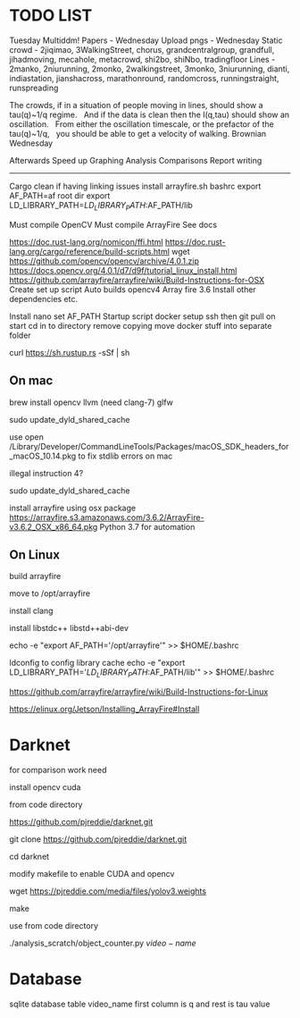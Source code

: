 # TODO LIST

Tuesday
Multiddm! Papers - Wednesday
Upload pngs - Wednesday
Static crowd - 2jiqimao, 3WalkingStreet, chorus, grandcentralgroup, grandfull, jihadmoving, mecahole, metacrowd, shi2bo, shiNbo, tradingfloor
Lines - 2manko, 2niurunning, 2monko, 2walkingstreet, 3monko, 3niurunning, dianti, indiastation, jianshacross, marathonround, randomcross, runningstraight, runspreading

The crowds, if in a situation of people moving in lines, should show a tau(q)~1/q regime.   And if the data is clean then the I(q,tau) should show an oscillation.   From either the oscillation timescale, or the prefactor of the tau(q)~1/q,   you should be able to get a velocity of walking. Brownian Wednesday

Afterwards
Speed up
Graphing
Analysis
Comparisons
Report writing

-----------------------------------------

Cargo clean if having linking issues
install arrayfire.sh
bashrc
export AF_PATH=af root dir
export LD_LIBRARY_PATH=$LD_LIBRARY_PATH:$AF_PATH/lib

Must compile OpenCV
Must compile ArrayFire
See docs


https://doc.rust-lang.org/nomicon/ffi.html
https://doc.rust-lang.org/cargo/reference/build-scripts.html
wget https://github.com/opencv/opencv/archive/4.0.1.zip
https://docs.opencv.org/4.0.1/d7/d9f/tutorial_linux_install.html
https://github.com/arrayfire/arrayfire/wiki/Build-Instructions-for-OSX
Create set up script
Auto builds opencv4
Array fire 3.6
Install other dependencies etc.


Install nano set AF_PATH
Startup script docker
setup ssh  then git pull on start cd in to directory remove copying move docker stuff into separate folder

curl https://sh.rustup.rs -sSf | sh


## On mac
brew install opencv llvm (need clang-7) glfw

sudo update_dyld_shared_cache

use open /Library/Developer/CommandLineTools/Packages/macOS_SDK_headers_for_macOS_10.14.pkg
to fix stdlib errors on mac

illegal instruction 4?

sudo update_dyld_shared_cache

install arrayfire using osx package
https://arrayfire.s3.amazonaws.com/3.6.2/ArrayFire-v3.6.2_OSX_x86_64.pkg
Python 3.7 for automation

## On Linux
build arrayfire

move to /opt/arrayfire

install clang

install libstdc++ libstd++abi-dev

echo -e "export AF_PATH='/opt/arrayfire'" >> $HOME/.bashrc

ldconfig to config library cache
echo -e "export LD_LIBRARY_PATH='$LD_LIBRARY_PATH:$AF_PATH/lib'" >> $HOME/.bashrc

https://github.com/arrayfire/arrayfire/wiki/Build-Instructions-for-Linux


https://elinux.org/Jetson/Installing_ArrayFire#Install

# Darknet
for comparison work need

install opencv cuda

from code directory

https://github.com/pjreddie/darknet.git

git clone https://github.com/pjreddie/darknet.git

cd darknet

modify makefile to enable CUDA and opencv

wget https://pjreddie.com/media/files/yolov3.weights

make

use from code directory

./analysis_scratch/object_counter.py $video-name$

# Database

sqlite database table video_name first column is q and rest is tau value
